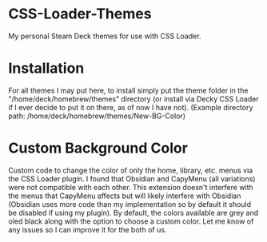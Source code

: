# CSS-Loader-Themes
My personal Steam Deck themes for use with CSS Loader.

# Installation
For all themes I may put here, to install simply put the theme folder in the "/home/deck/homebrew/themes" directory (or install via Decky CSS Loader if I ever decide to put it on there, as of now I have not). (Example directory path: /home/deck/homebrew/themes/New-BG-Color) 

# Custom Background Color
Custom code to change the color of only the home, library, etc. menus via the CSS Loader plugin. I found that Obsidian and CapyMenu (all variations) were not compatible with each other. This extension doesn't interfere with the menus that CapyMenu affects but will likely interfere with Obsidian (Obsidian uses more code than my implementation so by default it should be disabled if using my plugin). By default, the colors available are grey and oled black along with the option to choose a custom color. Let me know of any issues so I can improve it for the both of us.
